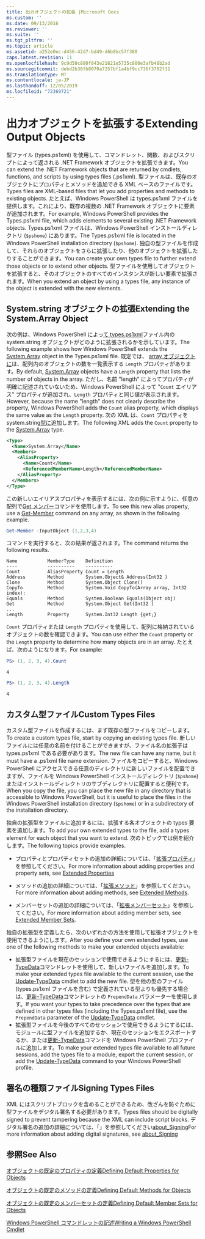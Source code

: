 ```yaml
---
title: 出力オブジェクトの拡張 |Microsoft Docs
ms.custom: ''
ms.date: 09/13/2016
ms.reviewer: ''
ms.suite: ''
ms.tgt_pltfrm: ''
ms.topic: article
ms.assetid: a252e0ec-d456-42d7-bd49-d6b8bc57f388
caps.latest.revision: 11
ms.openlocfilehash: 9c9d50c880f843e21621e5735c800e3afb48b2ad
ms.sourcegitcommit: debd2b38fb8070a7357bf1a4bf9cc736f3702f31
ms.translationtype: MT
ms.contentlocale: ja-JP
ms.lasthandoff: 12/05/2019
ms.locfileid: "72369721"
---
```

# <a name="extending-output-objects"></a><span data-ttu-id="ff7ec-102">出力オブジェクトを拡張する</span><span class="sxs-lookup"><span data-stu-id="ff7ec-102">Extending Output Objects</span></span>

<span data-ttu-id="ff7ec-103">型ファイル (types.ps1xml) を使用して、コマンドレット、関数、およびスクリプトによって返される .NET Framework オブジェクトを拡張できます。</span><span class="sxs-lookup"><span data-stu-id="ff7ec-103">You can extend the .NET Framework objects that are returned by cmdlets, functions, and scripts by using types files (.ps1xml).</span></span> <span data-ttu-id="ff7ec-104">型ファイルは、既存のオブジェクトにプロパティとメソッドを追加できる XML ベースのファイルです。</span><span class="sxs-lookup"><span data-stu-id="ff7ec-104">Types files are XML-based files that let you add properties and methods to existing objects.</span></span> <span data-ttu-id="ff7ec-105">たとえば、Windows PowerShell は types.ps1xml ファイルを提供します。これにより、既存の複数の .NET Framework オブジェクトに要素が追加されます。</span><span class="sxs-lookup"><span data-stu-id="ff7ec-105">For example, Windows PowerShell provides the Types.ps1xml file, which adds elements to several existing .NET Framework objects.</span></span> <span data-ttu-id="ff7ec-106">Types.ps1xml ファイルは、Windows PowerShell インストールディレクトリ (`$pshome`) にあります。</span><span class="sxs-lookup"><span data-stu-id="ff7ec-106">The Types.ps1xml file is located in the Windows PowerShell installation directory (`$pshome`).</span></span> <span data-ttu-id="ff7ec-107">独自の型ファイルを作成して、それらのオブジェクトをさらに拡張したり、他のオブジェクトを拡張したりすることができます。</span><span class="sxs-lookup"><span data-stu-id="ff7ec-107">You can create your own types file to further extend those objects or to extend other objects.</span></span> <span data-ttu-id="ff7ec-108">型ファイルを使用してオブジェクトを拡張すると、そのオブジェクトのすべてのインスタンスが新しい要素で拡張されます。</span><span class="sxs-lookup"><span data-stu-id="ff7ec-108">When you extend an object by using a types file, any instance of the object is extended with the new elements.</span></span>

## <a name="extending-the-systemarray-object"></a><span data-ttu-id="ff7ec-109">System.string オブジェクトの拡張</span><span class="sxs-lookup"><span data-stu-id="ff7ec-109">Extending the System.Array Object</span></span>

<span data-ttu-id="ff7ec-110">次の例は、Windows PowerShell によっ[て types.ps1xml](/dotnet/api/System.Array)ファイル内の system.string オブジェクトがどのように拡張されるかを示しています。</span><span class="sxs-lookup"><span data-stu-id="ff7ec-110">The following example shows how Windows PowerShell extends the [System.Array](/dotnet/api/System.Array) object in the Types.ps1xml file.</span></span> <span data-ttu-id="ff7ec-111">既定では、 [array オブジェクトに](/dotnet/api/System.Array)は、配列内のオブジェクトの数を一覧表示する `Length` プロパティがあります。</span><span class="sxs-lookup"><span data-stu-id="ff7ec-111">By default, [System.Array](/dotnet/api/System.Array) objects have a `Length` property that lists the number of objects in the array.</span></span> <span data-ttu-id="ff7ec-112">ただし、名前 "length" によってプロパティが明確に記述されていないため、Windows PowerShell によって "`Count` エイリアス" プロパティが追加され、`Length` プロパティと同じ値が表示されます。</span><span class="sxs-lookup"><span data-stu-id="ff7ec-112">However, because the name "length" does not clearly describe the property, Windows PowerShell adds the `Count` alias property, which displays the same value as the `Length` property.</span></span> <span data-ttu-id="ff7ec-113">次の XML は、`Count` プロパティを system.string[型に](/dotnet/api/System.Array)追加します。</span><span class="sxs-lookup"><span data-stu-id="ff7ec-113">The following XML adds the `Count` property to the [System.Array](/dotnet/api/System.Array) type.</span></span>

```xml
<Type>
  <Name>System.Array</Name>
  <Members>
    <AliasProperty>
      <Name>Count</Name>
      <ReferencedMemberName>Length</ReferencedMemberName>
    </AliasProperty>
  </Members>
</Type>

```

<span data-ttu-id="ff7ec-114">この新しいエイリアスプロパティを表示するには、次の例に示すように、任意の配列で[Get メンバー](/powershell/module/Microsoft.PowerShell.Utility/Get-Member)コマンドを使用します。</span><span class="sxs-lookup"><span data-stu-id="ff7ec-114">To see this new alias property, use a [Get-Member](/powershell/module/Microsoft.PowerShell.Utility/Get-Member) command on any array, as shown in the following example.</span></span>

```powershell
Get-Member -InputObject (1,2,3,4)
```

<span data-ttu-id="ff7ec-115">コマンドを実行すると、次の結果が返されます。</span><span class="sxs-lookup"><span data-stu-id="ff7ec-115">The command returns the following results.</span></span>
```output
Name           MemberType    Definition
----           ----------    ----------
Count          AliasProperty Count = Length
Address        Method        System.Object& Address(Int32 )
Clone          Method        System.Object Clone()
CopyTo         Method        System.Void CopyTo(Array array, Int32 index):
Equals         Method        System.Boolean Equals(Object obj)
Get            Method        System.Object Get(Int32 )
...
Length         Property      System.Int32 Length {get;}
```
<span data-ttu-id="ff7ec-116">`Count` プロパティまたは `Length` プロパティを使用して、配列に格納されているオブジェクトの数を確認できます。</span><span class="sxs-lookup"><span data-stu-id="ff7ec-116">You can use either the `Count` property or the `Length` property to determine how many objects are in an array.</span></span> <span data-ttu-id="ff7ec-117">たとえば、次のようになります。</span><span class="sxs-lookup"><span data-stu-id="ff7ec-117">For example:</span></span>

```powershell
PS> (1, 2, 3, 4).Count
```

```output
4
```

```powershell
PS> (1, 2, 3, 4).Length
```

```output
4
```

## <a name="custom-types-files"></a><span data-ttu-id="ff7ec-118">カスタム型ファイル</span><span class="sxs-lookup"><span data-stu-id="ff7ec-118">Custom Types Files</span></span>

<span data-ttu-id="ff7ec-119">カスタム型ファイルを作成するには、まず既存の型ファイルをコピーします。</span><span class="sxs-lookup"><span data-stu-id="ff7ec-119">To create a custom types file, start by copying an existing types file.</span></span> <span data-ttu-id="ff7ec-120">新しいファイルには任意の名前を付けることができますが、ファイル名の拡張子は types.ps1xml である必要があります。</span><span class="sxs-lookup"><span data-stu-id="ff7ec-120">The new file can have any name, but it must have a .ps1xml file name extension.</span></span> <span data-ttu-id="ff7ec-121">ファイルをコピーすると、Windows PowerShell にアクセスできる任意のディレクトリに新しいファイルを配置できますが、ファイルを Windows PowerShell インストールディレクトリ (`$pshome`) またはインストールディレクトリのサブディレクトリに配置すると便利です。</span><span class="sxs-lookup"><span data-stu-id="ff7ec-121">When you copy the file, you can place the new file in any directory that is accessible to Windows PowerShell, but it is useful to place the files in the Windows PowerShell installation directory (`$pshome`) or in a subdirectory of the installation directory.</span></span>

<span data-ttu-id="ff7ec-122">独自の拡張型をファイルに追加するには、拡張する各オブジェクトの types 要素を追加します。</span><span class="sxs-lookup"><span data-stu-id="ff7ec-122">To add your own extended types to the file, add a types element for each object that you want to extend.</span></span> <span data-ttu-id="ff7ec-123">次のトピックでは例を紹介します。</span><span class="sxs-lookup"><span data-stu-id="ff7ec-123">The following topics provide examples.</span></span>

- <span data-ttu-id="ff7ec-124">プロパティとプロパティセットの追加の詳細については、「[拡張プロパティ](./extending-properties-for-objects.md)」を参照してください。</span><span class="sxs-lookup"><span data-stu-id="ff7ec-124">For more information about adding properties and property sets, see [Extended Properties](./extending-properties-for-objects.md)</span></span>

- <span data-ttu-id="ff7ec-125">メソッドの追加の詳細については、「[拡張メソッド](./defining-default-methods-for-objects.md)」を参照してください。</span><span class="sxs-lookup"><span data-stu-id="ff7ec-125">For more information about adding methods, see [Extended Methods](./defining-default-methods-for-objects.md).</span></span>

- <span data-ttu-id="ff7ec-126">メンバーセットの追加の詳細については、「[拡張メンバーセット](./defining-default-member-sets-for-objects.md)」を参照してください。</span><span class="sxs-lookup"><span data-stu-id="ff7ec-126">For more information about adding member sets, see [Extended Member Sets](./defining-default-member-sets-for-objects.md).</span></span>

<span data-ttu-id="ff7ec-127">独自の拡張型を定義したら、次のいずれかの方法を使用して拡張オブジェクトを使用できるようにします。</span><span class="sxs-lookup"><span data-stu-id="ff7ec-127">After you define your own extended types, use one of the following methods to make your extended objects available:</span></span>

- <span data-ttu-id="ff7ec-128">拡張型ファイルを現在のセッションで使用できるようにするには、[更新-TypeData](/powershell/module/Microsoft.PowerShell.Utility/Update-TypeData)コマンドレットを使用して、新しいファイルを追加します。</span><span class="sxs-lookup"><span data-stu-id="ff7ec-128">To make your extended types file available to the current session, use the [Update-TypeData](/powershell/module/Microsoft.PowerShell.Utility/Update-TypeData) cmdlet to add the new file.</span></span> <span data-ttu-id="ff7ec-129">型を他の型のファイル (types.ps1xml ファイルを含む) で定義されている型よりも優先する場合は、[更新-TypeData](/powershell/module/Microsoft.PowerShell.Utility/Update-TypeData)コマンドレットの `PrependData` パラメーターを使用します。</span><span class="sxs-lookup"><span data-stu-id="ff7ec-129">If you want your types to take precedence over the types that are defined in other types files (including the Types.ps1xml file), use the `PrependData` parameter of the [Update-TypeData](/powershell/module/Microsoft.PowerShell.Utility/Update-TypeData) cmdlet.</span></span>
- <span data-ttu-id="ff7ec-130">拡張型ファイルを今後のすべてのセッションで使用できるようにするには、モジュールに型ファイルを追加するか、現在のセッションをエクスポートするか、または[更新-TypeData](/powershell/module/Microsoft.PowerShell.Utility/Update-TypeData)コマンドを Windows PowerShell プロファイルに追加します。</span><span class="sxs-lookup"><span data-stu-id="ff7ec-130">To make your extended types file available to all future sessions, add the types file to a module, export the current session, or add the [Update-TypeData](/powershell/module/Microsoft.PowerShell.Utility/Update-TypeData) command to your Windows PowerShell profile.</span></span>

## <a name="signing-types-files"></a><span data-ttu-id="ff7ec-131">署名の種類ファイル</span><span class="sxs-lookup"><span data-stu-id="ff7ec-131">Signing Types Files</span></span>

<span data-ttu-id="ff7ec-132">XML にはスクリプトブロックを含めることができるため、改ざんを防ぐために型ファイルをデジタル署名する必要があります。</span><span class="sxs-lookup"><span data-stu-id="ff7ec-132">Types files should be digitally signed to prevent tampering because the XML can include script blocks.</span></span> <span data-ttu-id="ff7ec-133">デジタル署名の追加の詳細については、「」を参照してください[about_Signing](/powershell/module/microsoft.powershell.core/about/about_signing)</span><span class="sxs-lookup"><span data-stu-id="ff7ec-133">For more information about adding digital signatures, see [about_Signing](/powershell/module/microsoft.powershell.core/about/about_signing)</span></span>

## <a name="see-also"></a><span data-ttu-id="ff7ec-134">参照</span><span class="sxs-lookup"><span data-stu-id="ff7ec-134">See Also</span></span>

[<span data-ttu-id="ff7ec-135">オブジェクトの既定のプロパティの定義</span><span class="sxs-lookup"><span data-stu-id="ff7ec-135">Defining Default Properties for Objects</span></span>](./extending-properties-for-objects.md)

[<span data-ttu-id="ff7ec-136">オブジェクトの既定のメソッドの定義</span><span class="sxs-lookup"><span data-stu-id="ff7ec-136">Defining Default Methods for Objects</span></span>](./defining-default-methods-for-objects.md)

[<span data-ttu-id="ff7ec-137">オブジェクトの既定のメンバーセットの定義</span><span class="sxs-lookup"><span data-stu-id="ff7ec-137">Defining Default Member Sets for Objects</span></span>](./defining-default-member-sets-for-objects.md)

[<span data-ttu-id="ff7ec-138">Windows PowerShell コマンドレットの記述</span><span class="sxs-lookup"><span data-stu-id="ff7ec-138">Writing a Windows PowerShell Cmdlet</span></span>](./writing-a-windows-powershell-cmdlet.md)
